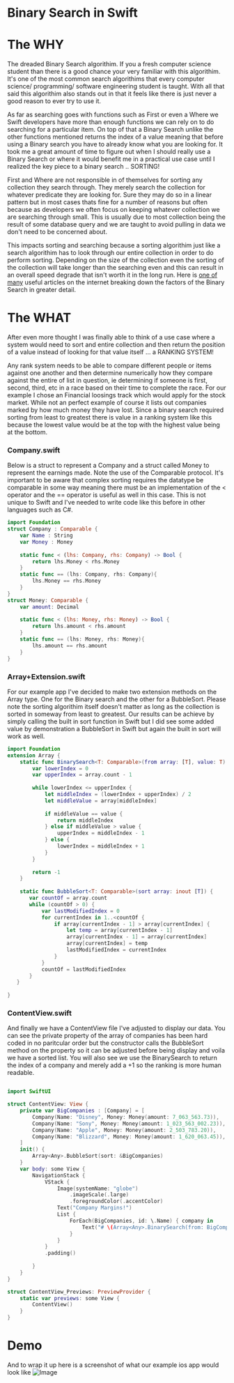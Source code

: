 # Binary Search in Swift
# The WHY
The dreaded Binary Search algorithim. If you a fresh computer science student than there is a good chance your very familiar with this algorithim. It's one of the most common search algorithims that every computer science/ programming/ software engineering student is taught. With all that said this algorithim also stands out in that it feels like there is just never a good reason to ever try to use it. 

As far as searching goes with functions such as First or even a Where we Swift developers have more than enough functions we can rely on to do searching for a particular item. On top of that a Binary Search unlike the other functions mentioned returns the index of a value meaning that before using a Binary search you have to already know what you are looking for. It took me a great amount of time to figure out when I should really use a Binary Search or where it would benefit me in a practical use case until I realized the key piece to a binary search .. SORTING!

First and Where are not responsible in of themselves for sorting any collection they search through. They merely search the collection for whatever predicate they are looking for. Sure they may do so in a linear pattern but in most cases thats fine for a number of reasons but often because as developers we often focus on keeping whatever collection we are searching through small. This is usually due to most collection being the result of some database query and we are taught to avoid pulling in data we don't need to be concerned about.

This impacts sorting and searching because a sorting algorithim just like a search algorithim has to look through our entire collection in order to do perform sorting. Depending on the size of the collection even the sorting of the collection will take longer than the searching even and this can result in an overall speed degrade that isn't worth it in the long run. Here is [one of many](https://github.com/kodecocodes/swift-algorithm-club/tree/master/Binary%20Search) useful articles on the internet breaking down the factors of the Binary Search in greater detail.
# The WHAT
After even more thought I was finally able to think of a use case where a system would need to sort and entire collection and then return the position of a value instead of looking for that value itself ... a RANKING SYSTEM! 

Any rank system needs to be able to compare different people or items against one another and then determine numerically how they compare against the entire of list in question, ie determining if someone is first, second, third, etc in a race based on their time to complete the race. For our example I chose an Financial loosings track which would apply for the stock market. While not an perfect example of course it lists out companies marked by how much money they have lost. Since a binary search required sorting from least to greatest there is value in a ranking system like this because the lowest value would be at the top with the highest value being at the bottom.

### Company.swift
Below is a struct to represent a Company and a struct called Money to represent the earnings made. Note the use of the Comparable protocol. It's important to be aware that complex sorting requires the datatype be comparable in some way meaning there must be an implementation of the < operator and the == operator is useful as well in this case. This is not unique to Swift and I've needed to write code like this before in other languages such as C#. 
```Swift
import Foundation
struct Company : Comparable {
    var Name : String
    var Money : Money
    
    static func < (lhs: Company, rhs: Company) -> Bool {
        return lhs.Money < rhs.Money
    }
    static func == (lhs: Company, rhs: Company){
        lhs.Money == rhs.Money
    }
}
struct Money: Comparable {
    var amount: Decimal
    
    static func < (lhs: Money, rhs: Money) -> Bool {
        return lhs.amount < rhs.amount
    }
    static func == (lhs: Money, rhs: Money){
        lhs.amount == rhs.amount
    }
}
```
### Array+Extension.swift
For our example app I've decided to make two extension methods on the Array type. One for the Binary search and the other for a BubbleSort. Please note the sorting algorithim itself doesn't matter as long as the collection is sorted in someway from least to greatest. Our results can be achieve by simply calling the built in sort function in Swift but I did see some added value by demonstration a BubbleSort in Swift but again the built in sort will work as well.
```Swift
import Foundation
extension Array {
    static func BinarySearch<T: Comparable>(from array: [T], value: T) -> Int {
        var lowerIndex = 0
        var upperIndex = array.count - 1
        
        while lowerIndex <= upperIndex {
            let middleIndex = (lowerIndex + upperIndex) / 2
            let middleValue = array[middleIndex]
            
            if middleValue == value {
                return middleIndex
            } else if middleValue > value {
                upperIndex = middleIndex - 1
            } else {
                lowerIndex = middleIndex + 1
            }
        }
        
        return -1
    }
    
    static func BubbleSort<T: Comparable>(sort array: inout [T]) {
       var countOf = array.count
       while (countOf > 0) {
           var lastModifiedIndex = 0
           for currentIndex in 1..<countOf {
               if array[currentIndex - 1] > array[currentIndex] {
                   let temp = array[currentIndex - 1]
                   array[currentIndex - 1] = array[currentIndex]
                   array[currentIndex] = temp
                   lastModifiedIndex = currentIndex
               }
           }
           countOf = lastModifiedIndex
       }
   }
    
}

```
### ContentView.swift
And finally we have a ContentView file I've adjusted to display our data. You can see the private property of the array of companies has been hard coded in no paritcular order but the constructor calls the BubbleSort method on the property so it can be adjusted before being display and voila we have a sorted list. You will also see we use the BinarySearch to return the index of a company and merely add a +1 so the ranking is more human readable.
```Swift

import SwiftUI

struct ContentView: View {
    private var BigCompanies : [Company] = [
        Company(Name: "Disney", Money: Money(amount: 7_063_563.73)),
        Company(Name: "Sony", Money: Money(amount: 1_023_563_002.23)),
        Company(Name: "Apple", Money: Money(amount: 2_503_783.20)),
        Company(Name: "Blizzard", Money: Money(amount: 1_620_063.45)),
    ]
    init() {
        Array<Any>.BubbleSort(sort: &BigCompanies)
    }
    var body: some View {
        NavigationStack {
            VStack {
                Image(systemName: "globe")
                    .imageScale(.large)
                    .foregroundColor(.accentColor)
                Text("Company Margins!")
                List {
                    ForEach(BigCompanies, id: \.Name) { company in
                        Text("# \(Array<Any>.BinarySearch(from: BigCompanies, value:company) + 1): \(company.Name) Loses: \(String(describing: company.Money.amount.formatted(.currency(code: "USD"))))")
                    }
                }
            }
            .padding()
            
        }
    }
}

struct ContentView_Previews: PreviewProvider {
    static var previews: some View {
        ContentView()
    }
}

```
# Demo
And to wrap it up here is a screenshot of what our example ios app would look like
![Image](../BinarySearch/Images/simulator_screenshot_F52D2190-975F-4CF3-8379-908DBA70E82E.png)